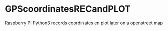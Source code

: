 # GPScoordinatesRECandPLOT
Raspberry PI Python3 records coordinates en plot later on a openstreet map
